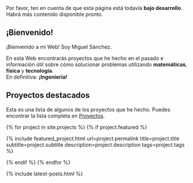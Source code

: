 <div class="notification is-warning is-light">
  Por favor, ten en cuenta de que esta página está todavía <strong>bajo desarrollo</strong>. Habrá más contenido disponible pronto.
</div>

## ¡Bienvenido!

¡Bienvenido a mi Web! Soy Miguel Sánchez.

En esta Web encontrarás proyectos que he hecho en el pasado e información útil sobre cómo solucionar problemas utilizando **matemáticas**, **física** y **tecnología**.  
En definitiva: **¡Ingeniería!**

## Proyectos destacados

Esta es una lista de algunos de los proyectos que he hecho. Puedes encontrar la lista completa en [Proyectos](/projects/).

{% for project in site.projects %}
{% if project.featured %}

{% include featured_project.html url=project.permalink title=project.title subtitle=project.subtitle description=project.description tags=project.tags %}

{% endif %}
{% endfor %}

{% include latest-posts.html %} 